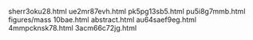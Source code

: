 sherr3oku28.html
ue2mr87evh.html
pk5pg13sb5.html
pu5i8g7mmb.html
figures/mass
10bae.html
abstract.html
au64saef9eg.html
4mmpcknsk78.html
3acm66c72jg.html
